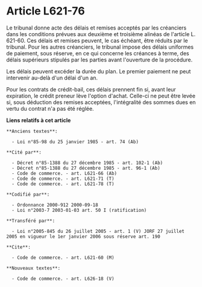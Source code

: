 # Article L621-76

Le tribunal donne acte des délais et remises acceptés par les créanciers dans les conditions prévues aux deuxième et
troisième alinéas de l'article L. 621-60. Ces délais et remises peuvent, le cas échéant, être réduits par le tribunal. Pour
les autres créanciers, le tribunal impose des délais uniformes de paiement, sous réserve, en ce qui concerne les créances à
terme, des délais supérieurs stipulés par les parties avant l'ouverture de la procédure.

Les délais peuvent excéder la durée du plan. Le premier paiement ne peut intervenir au-delà d'un délai d'un an.

Pour les contrats de crédit-bail, ces délais prennent fin si, avant leur expiration, le crédit preneur lève l'option d'achat.
Celle-ci ne peut être levée si, sous déduction des remises acceptées, l'intégralité des sommes dues en vertu du contrat n'a
pas été réglée.

**Liens relatifs à cet article**

	**Anciens textes**:

	  - Loi n°85-98 du 25 janvier 1985 - art. 74 (Ab)

	**Cité par**:

	  - Décret n°85-1388 du 27 décembre 1985 - art. 102-1 (Ab)
	  - Décret n°85-1388 du 27 décembre 1985 - art. 96-1 (Ab)
	  - Code de commerce. - art. L621-66 (Ab)
	  - Code de commerce. - art. L621-71 (T)
	  - Code de commerce. - art. L621-78 (T)

	**Codifié par**:

	  - Ordonnance 2000-912 2000-09-18
	  - Loi n°2003-7 2003-01-03 art. 50 I (ratification)

	**Transféré par**:

	  - Loi n°2005-845 du 26 juillet 2005 - art. 1 (V) JORF 27 juillet 2005 en vigueur le 1er janvier 2006 sous réserve art. 190

	**Cite**:

	  - Code de commerce. - art. L621-60 (M)

	**Nouveaux textes**:

	  - Code de commerce. - art. L626-18 (V)
